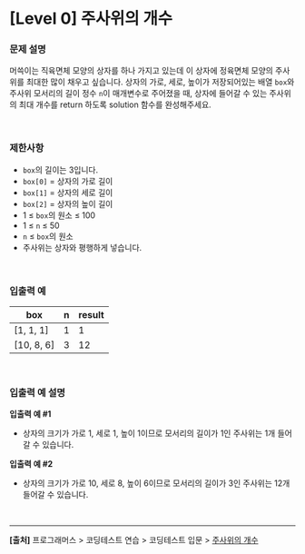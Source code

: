 # [Level 0] 주사위의 개수

### 문제 설명
머쓱이는 직육면체 모양의 상자를 하나 가지고 있는데 이 상자에 정육면체 모양의 주사위를 최대한 많이 채우고 싶습니다. 상자의 가로, 세로, 높이가 저장되어있는 배열 `box`와 주사위 모서리의 길이 정수 `n`이 매개변수로 주어졌을 때, 상자에 들어갈 수 있는 주사위의 최대 개수를 return 하도록 solution 함수를 완성해주세요.

<br>

### 제한사항
* `box`의 길이는 3입니다.
* `box[0]` = 상자의 가로 길이
* `box[1]` = 상자의 세로 길이
* `box[2]` = 상자의 높이 길이
* 1 ≤ `box`의 원소 ≤ 100
* 1 ≤ `n` ≤ 50
* `n` ≤ `box`의 원소
* 주사위는 상자와 평행하게 넣습니다.

<br>

### 입출력 예
|box|n|result|
|---|---|---|
|[1, 1, 1]|1|1|
|[10, 8, 6]|3|12|

<br>

### 입출력 예 설명
**입출력 예 #1**
* 상자의 크기가 가로 1, 세로 1, 높이 1이므로 모서리의 길이가 1인 주사위는 1개 들어갈 수 있습니다.

**입출력 예 #2**
* 상자의 크기가 가로 10, 세로 8, 높이 6이므로 모서리의 길이가 3인 주사위는 12개 들어갈 수 있습니다.

<br>

---
**[출처]** 프로그래머스 > 코딩테스트 연습 > 코딩테스트 입문 > [주사위의 개수](https://school.programmers.co.kr/learn/courses/30/lessons/120845)